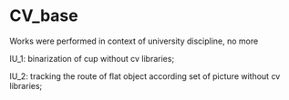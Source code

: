 # CV_base
Works were performed in context of university discipline, no more

IU_1: binarization of cup without cv libraries;

IU_2: tracking the route of flat object according set of picture without cv libraries;
